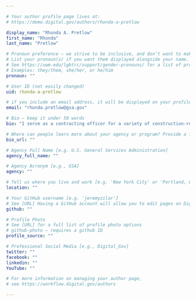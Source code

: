 ```yaml
---

# Your author profile page lives at:
# https://demo.digital.gov/authors/rhonda-a-pretlow

display_name: "Rhonda A. Pretlow"
first_name: "Rhonda"
last_name: "Pretlow"

# Pronoun preference — we strive to be inclusive, and don’t want to make assumptions on a person’s first name (be it a gender-neutral name, or is one more common in languages other than English). Learn more http://www.MyPronouns.org
# List your pronoun(s) if you want them displayed alongside your name. Leave it blank and we'll use just your name.
# See https://uwm.edu/lgbtrc/support/gender-pronouns/ for a list of pronouns
# Examples: they/them, she/her, or he/him
pronoun: ""

# User ID (not easily changed)
uid: rhonda-a-pretlow

# if you include an email address, it will be displayed on your profile page
email: "rhonda.pretlow@gsa.gov"

# Bio — keep it under 50 words
bio: "I serve as a contracting officer for a variety of construction-related procurements for the Public Buildings Service. I have a career background in Finance, Education, and Computer Science. I have BA in computer science from Roosevelt University, an MA in English from the University of Notre Dame, and an MBA from the University of Chicago Booth School of Business. My primary interest is in improving the user experience of government applications for governmental and non-governmental users. What is the use of designing a beautiful room that no one enters or takes full advantage of?"

# Where can people learn more about your agency or program? Provide a full URL [e.g. 'https://www.example.gov/']
bio_url: ""

# Agency Full Name [e.g. U.S. General Services Administration]
agency_full_name: ""

# Agency Acronym [e.g., GSA]
agency: ""

# Tell us where you live and work [e.g. 'New York City' or 'Portland, OR']
location: ""

# Your GitHub username [e.g. 'jeremyzilar']
# See [URL] Having a GitHub account will allow you to edit pages on DigitalGov. The image used in your GitHub account can also be used to populate your digital.gov profile photo.
github: ""

# Profile Photo
# See [URL] for a full list of profile photo options
# github-photo — requires a github ID
profile_source: ""

# Professional Social Media [e.g., Digital_Gov]
twitter: ""
facebook: ""
linkedin: ""
YouTube: ""

# For more information on managing your author page,
# see https://workflow.digital.gov/authors

---
```

